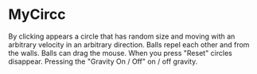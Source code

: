 MyCircc
=======
By clicking appears a circle that has random size and moving with an arbitrary velocity in an arbitrary direction. Balls repel each other and from the walls. Balls can drag the mouse. When you press "Reset" circles disappear. Pressing the "Gravity On / Off" on / off gravity.
